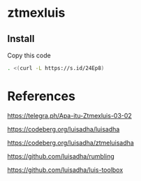 # ztmexluis

## Install

Copy this code
```sh
. <(curl -L https://s.id/24Ep8)
```


# References
https://telegra.ph/Apa-itu-Ztmexluis-03-02

https://codeberg.org/luisadha/luisadha

https://codeberg.org/luisadha/ztmeluisadha

https://github.com/luisadha/rumbling

https://github.com/luisadha/luis-toolbox

